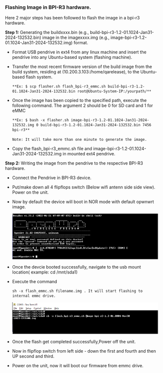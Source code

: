 ### Flashing Image in BPI-R3 hardware.

Here 2 major steps has been followed to flash the image in a bpi-r3 hardware.

**Step 1:**
Generating the buildxxxx.bin (e.g., build-bpi-r3-1.2-01.1024-Jan31-2024-132532.bin) image in the imagexxxx.img (e.g., image-bpi-r3-1.2-01.1024-Jan31-2024-132532.img) format.

-   Format USB pendrive in ext4 from any linux machine and insert the pendrive into any Ubuntu-based system (flashing machine).

-   Transfer the most recent firmware version of the build image from the build system, residing at (10.200.3.103:/home/qarelease), to the Ubuntu-based flash system. 

        **Ex: $ scp flasher.sh flash_bpi-r3_emmc.sh build-bpi-r3-1.2-01.1024-Jan31-2024-132532.bin root@Ubuntu-System-IP:/yourpath/**

-   Once the image has been copied to the specified path, execute the following command. The argument 2 should be 0 for SD card and 1 for eMMC

        **Ex: $ bash -x flasher.sh image-bpi-r3-1.2-01.1024-Jan31-2024-132532.img 0 build-bpi-r3-1.2-01.1024-Jan31-2024-132532.bin 7456 bpi-r3**
    
        Note: It will take more than one minute to generate the image. 

-   Copy the flash_bpi-r3_emmc.sh file and image-bpi-r3-1.2-01.1024-Jan31-2024-132532.img in mounted ext4 pendrive.

**Step 2:**
Writing the image from the pendrive to the respective BPI-R3 hardware.

-   Connect the Pendrive in BPI-R3 device.

-   Put/make down all 4 flipflops switch (Below wifi antenn side side view). Power on the unit.

-   Now by default the device  will boot in NOR mode with default opwnwrt image.

    ![](images/image1.PNG)

-   Once the devcie booted successfully, navigate to the usb mount location( example: cd /mnt/sda1)  

-   Execute the command

        sh -x flash_emmc.sh filename.img . It will start flashing to internal emmc drive.
        
    ![](images/image2.PNG)
    
-   Once the flash get completed successfully,Power off the unit. 

-   Now in flipflop switch from left side -  down the first and fourth and then UP second and third.

-   Power on the unit, now it will boot our firmware from emmc drive.
